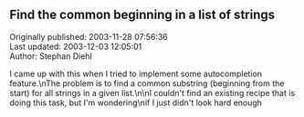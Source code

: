 ## Find the common beginning in a list of strings  
Originally published: 2003-11-28 07:56:36  
Last updated: 2003-12-03 12:05:01  
Author: Stephan Diehl  
  
I came up with this when I tried to implement some autocompletion feature.\nThe problem is to find a common substring (beginning from the start) for all strings in a given list.\n\nI couldn't find an existing recipe that is doing this task, but I'm wondering\nif I just didn't look hard enough